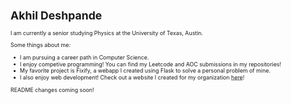 <!-- ### Hi there 👋 My name is Akhil Deshpande!
I am a Physics major currently studying at the University of Texas - Austin! -->
<svg fill="none" viewBox="0 0 800 400" width="800" height="400" xmlns="http://www.w3.org/2000/svg">
	<foreignObject width="100%" height="100%">
		<div xmlns="http://www.w3.org/1999/xhtml">
			<style>
		            .bg{}
			</style>
		<h1> Akhil Deshpande </h1>
                <p> I am currently a senior studying Physics at the University of Texas, Austin.</p>
                <p> Some things about me:</p>
                <ul>
                <li>I am pursuing a career path in Computer Science.</li>
                <li>I enjoy competive programming! You can find my Leetcode and AOC submissions in my repositories!</li>
                <li>My favorite project is Fixify, a webapp I created using Flask to solve a personal problem of mine.</li>
                <li>I also enjoy web development! Check out a website I created for my organization <a href="https://texasica.github.io">here</a>!
                </ul>
			</div>
            <div>README changes coming soon!</div>
	</div>
	</foreignObject>
</svg>

<!--
**adeshpande03/adeshpande03** is a ✨ _special_ ✨ repository because its `README.md` (this file) appears on your GitHub profile.

Here are some ideas to get you started:

- 🔭 I’m currently working on ...
- 🌱 I’m currently learning ...
- 👯 I’m looking to collaborate on ...
- 🤔 I’m looking for help with ...
- 💬 Ask me about ...
- 📫 How to reach me: ...
- 😄 Pronouns: ...
- ⚡ Fun fact: ...
-->
